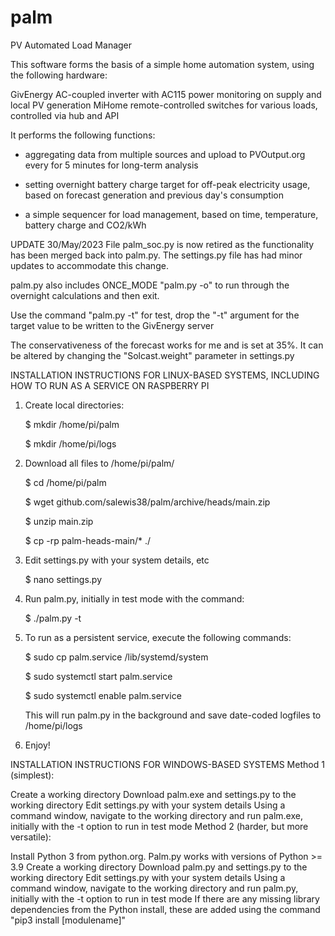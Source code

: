 # palm
PV Automated Load Manager

This software forms the basis of a simple home automation system, using the following hardware:

GivEnergy AC-coupled inverter with AC115 power monitoring on supply and local PV generation
MiHome remote-controlled switches for various loads, controlled via hub and API

It performs the following functions:

* aggregating data from multiple sources and upload to PVOutput.org every for 5 minutes for long-term analysis

* setting overnight battery charge target for off-peak electricity usage, based on forecast generation and previous day's consumption

* a simple sequencer for load management, based on time, temperature, battery charge and CO2/kWh

UPDATE 30/May/2023
File palm_soc.py is now retired as the functionality has been merged back into palm.py. The settings.py file has had minor updates to accommodate this change.

palm.py also includes ONCE_MODE "palm.py -o" to run through the overnight calculations and then exit.

Use the command "palm.py -t" for test, drop the "-t" argument for the target value to be written to the GivEnergy server

The conservativeness of the forecast works for me and is set at 35%. It can be altered by changing the "Solcast.weight" parameter in settings.py 

INSTALLATION INSTRUCTIONS FOR LINUX-BASED SYSTEMS, INCLUDING HOW TO RUN AS A SERVICE ON RASPBERRY PI
1. Create local directories:

    $ mkdir /home/pi/palm

    $ mkdir /home/pi/logs

2. Download all files to /home/pi/palm/

    $ cd /home/pi/palm

    $ wget github.com/salewis38/palm/archive/heads/main.zip

    $ unzip main.zip

    $ cp -rp palm-heads-main/* ./
    
3. Edit settings.py with your system details, etc

    $ nano settings.py

4. Run palm.py, initially in test mode with the command:

    $ ./palm.py -t

5. To run as a persistent service, execute the following commands:

    $ sudo cp palm.service /lib/systemd/system
 
    $ sudo systemctl start palm.service
    
    $ sudo systemctl enable palm.service
 
    This will run palm.py in the background and save date-coded logfiles to /home/pi/logs
    
 6. Enjoy!

INSTALLATION INSTRUCTIONS FOR WINDOWS-BASED SYSTEMS Method 1 (simplest):

Create a working directory
Download palm.exe and settings.py to the working directory
Edit settings.py with your system details
Using a command window, navigate to the working directory and run palm.exe, initially with the -t option to run in test mode
Method 2 (harder, but more versatile):

Install Python 3 from python.org. Palm.py works with versions of Python >= 3.9
Create a working directory
Download palm.py and settings.py to the working directory
Edit settings.py with your system details
Using a command window, navigate to the working directory and run palm.py, initially with the -t option to run in test mode
If there are any missing library dependencies from the Python install, these are added using the command "pip3 install [modulename]"

